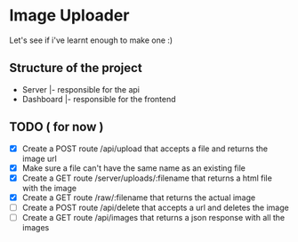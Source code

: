 # Image Uploader

Let's see if i've learnt enough to make one :)

## Structure of the project

- Server
|- responsible for the api
- Dashboard
|- responsible for the frontend

## TODO ( for now )

- [X] Create a POST route /api/upload that accepts a file and returns the image url
- [X] Make sure a file can't have the same name as an existing file
- [X] Create a GET route /server/uploads/:filename that returns a html file with the image
- [X] Create a GET route /raw/:filename that returns the actual image
- [ ] Create a POST route /api/delete that accepts a url and deletes the image
- [ ] Create a GET route /api/images that returns a json response with all the images
